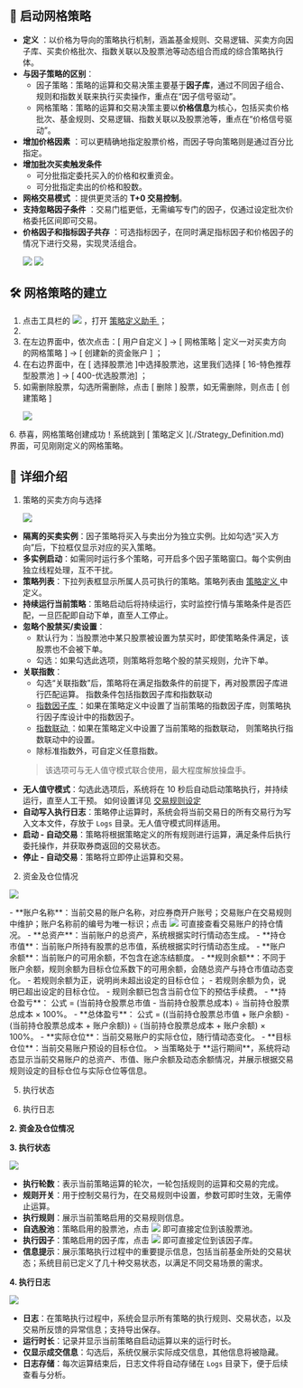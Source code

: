 ## 🚀 启动网格策略

- **定义** ：以价格为导向的策略执行机制，涵盖基金规则、交易逻辑、买卖方向因子库、买卖价格批次、指数关联以及股票池等动态组合而成的综合策略执行体。
- **与因子策略的区别**：
  - 因子策略：策略的运算和交易决策主要基于**因子库**，通过不同因子组合、规则和指数关联来执行买卖操作，重点在“因子信号驱动”。  
  - 网格策略：策略的运算和交易决策主要以**价格信息**为核心，包括买卖价格批次、基金规则、交易逻辑、指数关联以及股票池等，重点在“价格信号驱动”。    
- **增加价格因素**  ：可以更精确地指定股票价格，而因子导向策略则是通过百分比指定。
- **增加批次买卖触发条件**  
  - 可分批指定委托买入的价格和权重资金。  
  - 可分批指定卖出的价格和股数。  
- **网格交易模式** ：提供更灵活的 **T+0 交易控制**。
- **支持忽略因子条件** ：交易门槛更低，无需编写专门的因子，仅通过设定批次价格委托区间即可交易。
- **价格因子和指标因子共存** ：可选指标因子，在同时满足指标因子和价格因子的情况下进行交易，实现灵活组合。
  <p align="left">
     <img  src="./images/launch_grid_strategy_buy.png"/ style="max-width:none;">
     <img  src="./images/launch_grid_strategy_sell.png"/ style="max-width:none;">
</p>


## 🛠️ 网格策略的建立  
1. 点击工具栏的 <img src="./images/strategy_plus.png" style="max-width:none;" /> ，打开 [ 策略定义助手 ](./Strategy_Definition_Helper.md) ；
2. 
3. 在左边界面中，依次点击：[ 用户自定义 ] -> [ 网格策略 | 定义一对买卖方向的网格策略 ] -> [ 创建新的资金账户 ] ；
4. 在右边界面中，在 [ 选择股票池 ]中选择股票池，这里我们选择 [ 16-特色推荐型股票池 ] -> [ 400-优选股票池] ；
5. 如需删除股票，勾选所需删除，点击 [ 删除 ] 股票，如无需删除，则点击 [ 创建策略 ]
   <p align="left">
    <img  src="./images/strategy_definition_helper_grid.png"/ style="max-width:none;">
 </p>
6. 恭喜，网格策略创建成功！系统跳到 [ 策略定义 ](./Strategy_Definition.md) 界面，可见刚刚定义的网格策略。


## 📌 详细介绍

1. 策略的买卖方向与选择
   <p align="left">
    <img  src="./images/launch_factor_strategy_direction.png"/ style="max-width:none;">
 </p>
 
- **隔离的买卖实例**：因子策略将买入与卖出分为独立实例。比如勾选“买入方向”后，下拉框仅显示对应的买入策略。
- **多实例启动**：如需同时运行多个策略，可开启多个因子策略窗口。每个实例由独立线程处理，互不干扰。
- **策略列表**：下拉列表框显示所属人员可执行的策略。策略列表由 [ 策略定义 ](./Strategy_Definition.md) 中定义。
- **持续运行当前策略**：策略启动后将持续运行，实时监控行情与策略条件是否匹配，一旦匹配即自动下单，直至人工停止。  
- **忽略个股禁买/卖设置**：
  - 默认行为：当股票池中某只股票被设置为禁买时，即使策略条件满足，该股票也不会被下单。
  - 勾选：如果勾选此选项，则策略将忽略个股的禁买规则，允许下单。
- **关联指数**：
  - 勾选“关联指数”后，策略将在满足指数条件的前提下，再对股票因子库进行匹配运算。  指数条件包括指数因子库和指数联动
  - [ 指数因子库 ](./Factor_Library_Design.md)：如果在策略定义中设置了当前策略的指数因子库，则策略执行因子库设计中的指数因子。  
  - [ 指数联动 ](./Index_Linkage.md)：如果在策略定义中设置了当前策略的指数联动，  则策略执行指数联动中的设置。
  - 除标准指数外，可自定义任意指数。
   > 该选项可与无人值守模式联合使用，最大程度解放操盘手。  
- **无人值守模式**：勾选此选项后，系统将在 10 秒后自动启动策略执行，并持续运行，直至人工干预。 如何设置详见 [ 交易规则设定 ](./Trading_Rules_Setup.md)
- **自动写入执行日志**：策略停止运算时，系统会将当前交易日的所有交易行为写入文本文件，存放于 `Logs` 目录。无人值守模式同样适用。  
- **启动 - 自动交易**：策略将根据策略定义的所有规则进行运算，满足条件后执行委托操作，并获取券商返回的交易状态。  
- **停止 - 自动交易**：策略将立即停止运算和交易。

2. 资金及仓位情况
  <p align="left">
    <img  src="./images/launch_factor_strategy_fund.png"/ style="max-width:none;">
 </p>
- **账户名称**：当前交易的账户名称，对应券商开户账号；交易账户在交易规则中维护；账户名称前的编号为唯一标识；点击 <img src="./images/launch_factor_strategy_find.png" style="max-width:none;" />  可直接查看交易账户的持仓情况。
- **总资产**：当前账户的总资产，系统根据实时行情动态生成。
- **持仓市值**：当前账户所持有股票的总市值，系统根据实时行情动态生成。
- **账户余额**：当前账户的可用余额，不包含在途冻结额度。
- **规则余额**：不同于账户余额，规则余额为目标仓位系数下的可用余额，会随总资产与持仓市值动态变化。  
  - 若规则余额为正，说明尚未超出设定的目标仓位；  
  - 若规则余额为负，说明已超出设定的目标仓位。  
  - 规则余额已包含当前仓位下的预估手续费。
- **持仓盈亏**：  
  公式 = (当前持仓股票总市值 - 当前持仓股票总成本) ÷ 当前持仓股票总成本 × 100%。
- **总体盈亏**：  
  公式 = ((当前持仓股票总市值 + 账户余额) - (当前持仓股票总成本 + 账户余额)) ÷ (当前持仓股票总成本 + 账户余额) × 100%。
- **实际仓位**：当前交易账户的实际仓位，随行情动态变化。
- **目标仓位**：当前交易账户预设的目标仓位。
> 当策略处于 **运行期间**，系统将动态显示当前交易账户的总资产、市值、账户余额及动态余额情况，并展示根据交易规则设定的目标仓位与实际仓位等信息。


5. 执行状态


7. 执行日志



  
**2. 资金及仓位情况**




**3. 执行状态**
 <p align="left">
    <img  src="./images/launch_factor_strategy_action.png"/ style="max-width:none;">
 </p>
 
- **执行轮数**：表示当前策略运算的轮次，一轮包括规则的运算和交易的完成。  
- **规则开关**：用于控制交易行为，在交易规则中设置，参数可即时生效，无需停止运算。  
- **执行规则**：展示当前策略启用的交易规则信息。  
- **自选股池**：策略启用的股票池，点击 <img src="./images/launch_factor_strategy_find.png" style="max-width:none;" /> 即可直接定位到该股票池。  
- **执行因子**：策略启用的因子库，点击 <img src="./images/launch_factor_strategy_find.png" style="max-width:none;" /> 即可直接定位到该因子库。  
- **信息提示**：展示策略执行过程中的重要提示信息，包括当前基金所处的交易状态；系统目前已定义了几十种交易状态，以满足不同交易场景的需求。  
 
**4. 执行日志**
 <p align="left">
    <img  src="./images/launch_factor_strategy_logs.png"/ style="max-width:none;">
 </p>
 
- **日志**：在策略执行过程中，系统会显示所有策略的执行规则、交易状态，以及交易所反馈的异常信息；支持导出保存。
- **运行时长**：记录并显示当前策略自启动运算以来的运行时长。
- **仅显示成交信息**：勾选后，系统仅展示实际成交信息，其他信息将被隐藏。
- **日志存储**：每次运算结束后，日志文件将自动存储在 `Logs` 目录下，便于后续查看与分析。

